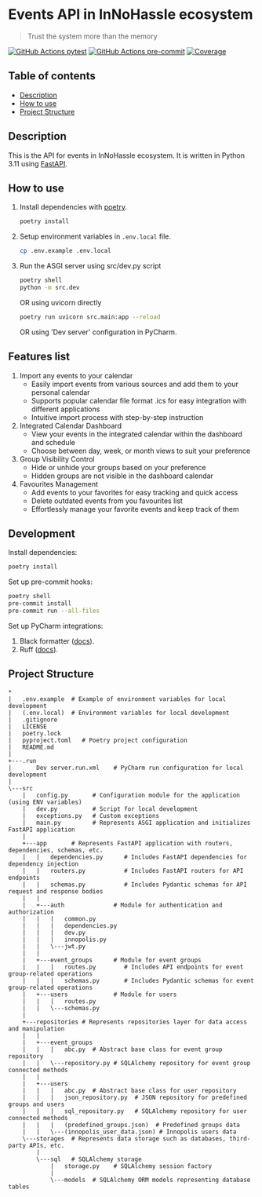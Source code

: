 # Events API in InNoHassle ecosystem

> Trust the system more than the memory

[![GitHub Actions pytest](https://img.shields.io/github/actions/workflow/status/one-zero-eight/InNoHassle-Events/pytest.yml?label=pytest)](https://github.com/one-zero-eight/InNoHassle-Events/actions)
[![GitHub Actions pre-commit](https://img.shields.io/github/actions/workflow/status/one-zero-eight/InNoHassle-Events/pre-commit.yml?label=pre-commit)](https://github.com/one-zero-eight/InNoHassle-Events/actions)
[![Coverage](https://img.shields.io/endpoint?url=https://gist.githubusercontent.com/ArtemSBulgakov/075e30f7e4a7e9a28e40aa614db5445e/raw/pytest-coverage-comment__main.json)](https://github.com/one-zero-eight/InNoHassle-Events/actions)

## Table of contents

- [Description](#description)
- [How to use](#how-to-use)
- [Project Structure](#project-structure)

## Description

This is the API for events in InNoHassle ecosystem. It is written in Python 3.11
using [FastAPI](https://fastapi.tiangolo.com/).

## How to use

1. Install dependencies with [poetry](https://python-poetry.org/docs/).
    ```bash
    poetry install
    ```
2. Setup environment variables in `.env.local` file.
    ```bash
    cp .env.example .env.local
    ```
3. Run the ASGI server using src/dev.py script
    ```bash
    poetry shell
    python -m src.dev
    ```
   OR using uvicorn directly
    ```bash
    poetry run uvicorn src.main:app --reload
    ```
   OR using 'Dev server' configuration in PyCharm.


## Features list
1. Import any events to your calendar
    - Easily import events from various sources and add them to your personal calendar
    - Supports popular calendar file format .ics for easy integration with different applications
    - Intuitive import process with step-by-step instruction
2. Integrated Calendar Dashboard
    - View your events in the integrated calendar within the dashboard and schedule         
    - Choose between day, week, or month views to suit your preference
3. Group Visibility Control
    - Hide or unhide your groups based on your preference
    - Hidden groups are not visible in the dashboard calendar
4. Favourites Management
    - Add events to your favorites for easy tracking and quick access
    - Delete outdated events from you favourites list
    - Effortlessly manage your favorite events and keep track of them


## Development

Install dependencies:

```bash
poetry install
```

Set up pre-commit hooks:

```bash
poetry shell
pre-commit install
pre-commit run --all-files
```

Set up PyCharm integrations:

1. Black formatter ([docs](https://black.readthedocs.io/en/stable/integrations/editors.html#pycharm-intellij-idea)).
2. Ruff ([docs](https://beta.ruff.rs/docs/editor-integrations/#pycharm-unofficial)).

## Project Structure

```
*
|   .env.example  # Example of environment variables for local development
|   (.env.local)  # Environment variables for local development
|   .gitignore
|   LICENSE
|   poetry.lock
|   pyproject.toml   # Poetry project configuration
|   README.md
|
+---.run
|       Dev server.run.xml    # PyCharm run configuration for local development
|
\---src
    |   config.py       # Configuration module for the application (using ENV variables)
    |   dev.py          # Script for local development
    |   exceptions.py   # Custom exceptions
    |   main.py         # Represents ASGI application and initializes FastAPI application
    |
    +---app       # Represents FastAPI application with routers, dependencies, schemas, etc.
    |   |   dependencies.py      # Includes FastAPI dependencies for dependency injection
    |   |   routers.py           # Includes FastAPI routers for API endpoints
    |   |   schemas.py           # Includes Pydantic schemas for API request and response bodies
    |   |
    |   +---auth              # Module for authentication and authorization
    |   |   |   common.py
    |   |   |   dependencies.py
    |   |   |   dev.py
    |   |   |   innopolis.py
    |   |   \---jwt.py
    |   |
    |   +---event_groups      # Module for event groups
    |   |   |   routes.py        # Includes API endpoints for event group-related operations
    |   |   |   schemas.py       # Includes Pydantic schemas for event group-related operations
    |   +---users             # Module for users
    |   |   |   routes.py
    |   |   \---schemas.py
    |
    +---repositories # Represents repositories layer for data access and manipulation
    |   |
    |   +---event_groups
    |   |   |   abc.py  # Abstract base class for event group repository
    |   |   \---repository.py # SQLAlchemy repository for event group connected methods
    |   |
    |   +---users
    |   |   |   abc.py  # Abstract base class for user repository
    |   |   |   json_repository.py  # JSON repository for predefined groups and users
    |   |   |   sql_repository.py   # SQLAlchemy repository for user connected methods
    |   |   |   (predefined_groups.json)  # Predefined groups data
    |   |   \---(innopolis_user_data.json) # Innopolis users data
    \---storages  # Represents data storage such as databases, third-party APIs, etc.
        |
        \---sql   # SQLAlchemy storage
            |   storage.py    # SQLAlchemy session factory
            |
            \---models  # SQLAlchemy ORM models representing database tables

```
